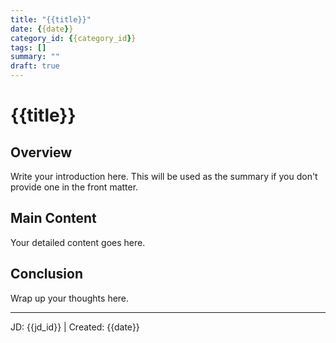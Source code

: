 ```yaml
---
title: "{{title}}"
date: {{date}}
category_id: {{category_id}}
tags: []
summary: ""
draft: true
---
```


# {{title}}

## Overview

Write your introduction here. This will be used as the summary if you don't provide one in the front matter.

## Main Content

Your detailed content goes here.

## Conclusion

Wrap up your thoughts here.

---
JD: {{jd_id}} | Created: {{date}}
